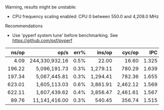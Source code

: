Warning, results might be unstable:
* CPU frequency scaling enabled: CPU 0 between 550.0 and 4,208.0 MHz

Recommendations
* Use 'pyperf system tune' before benchmarking. See https://github.com/psf/pyperf

|               ns/op |                op/s |    err% |          ins/op |          cyc/op |    IPC |         bra/op |   miss% |     total | benchmark
|--------------------:|--------------------:|--------:|----------------:|----------------:|-------:|---------------:|--------:|----------:|:----------
|                4.09 |      244,330,932.16 |    0.5% |           22.00 |           16.60 |  1.325 |           0.00 |    0.0% |      0.01 | `nop`
|              196.22 |        5,096,191.73 |    0.3% |        1,279.11 |          780.29 |  1.639 |         160.01 |    7.2% |      0.02 | `wgs_gcj`
|              197.34 |        5,067,445.81 |    0.3% |        1,294.41 |          782.36 |  1.655 |         162.02 |    7.0% |      0.02 | `gcj_wgs`
|              623.01 |        1,605,113.03 |    0.6% |        3,861.91 |        2,462.12 |  1.569 |         489.22 |    5.6% |      0.07 | `gcj_wgs_bored`
|              622.11 |        1,607,439.62 |    0.4% |        3,856.47 |        2,461.61 |  1.567 |         488.46 |    5.6% |      0.08 | `bd_wgs_bored`
|               89.76 |       11,141,416.00 |    0.3% |          540.45 |          356.74 |  1.515 |          77.21 |    5.5% |      0.01 | `gcj_bd`
